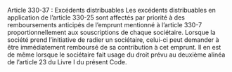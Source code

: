 Article 330-37 : Excédents distribuables
Les excédents distribuables en application de l’article 330-25 sont affectés par priorité à des remboursements anticipés de l’emprunt mentionné à l’article 330-7 proportionnellement aux souscriptions de chaque sociétaire.
Lorsque la société prend l’initiative de radier un sociétaire, celui-ci peut demander à être immédiatement remboursé de sa contribution à cet emprunt. Il en est de même lorsque le sociétaire fait usage du droit prévu au deuxième alinéa de l’article 23 du Livre I du présent Code.